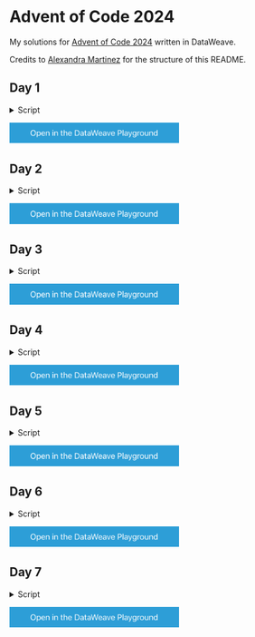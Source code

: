 # Advent of Code 2024

My solutions for [Advent of Code 2024](https://adventofcode.com/2024/) written in DataWeave.

Credits to [Alexandra Martinez](https://github.com/alexandramartinez/adventofcode-2024/tree/main) for the structure of this README.

## Day 1

<details>
  <summary>Script</summary>
https://github.com/mtransier/AdventOfCode2024/blob/1ed4f7cce2a681169e490271764e49eae0366f1a/day1/transform.dwl#L1-L17
</details>

<a href="https://dataweave.mulesoft.com/learn/playground?projectMethod=GHRepo&repo=mtransier%2FAdventOfCode2024&path=day1"><img width="300" src="/images/dwplayground-button.png"></a>

## Day 2

<details>
  <summary>Script</summary>
https://github.com/mtransier/AdventOfCode2024/blob/1ed4f7cce2a681169e490271764e49eae0366f1a/day2/transform.dwl#L1-L27
</details>

<a href="https://dataweave.mulesoft.com/learn/playground?projectMethod=GHRepo&repo=mtransier%2FAdventOfCode2024&path=day2"><img width="300" src="/images/dwplayground-button.png"></a>

## Day 3

<details>
  <summary>Script</summary>
https://github.com/mtransier/AdventOfCode2024/blob/1ed4f7cce2a681169e490271764e49eae0366f1a/day3/transform.dwl#L1-L43
</details>

<a href="https://dataweave.mulesoft.com/learn/playground?projectMethod=GHRepo&repo=mtransier%2FAdventOfCode2024&path=day3"><img width="300" src="/images/dwplayground-button.png"></a>

## Day 4

<details>
  <summary>Script</summary>
https://github.com/mtransier/AdventOfCode2024/blob/1ed4f7cce2a681169e490271764e49eae0366f1a/day4/transform.dwl#L1-L37
</details>

<a href="https://dataweave.mulesoft.com/learn/playground?projectMethod=GHRepo&repo=mtransier%2FAdventOfCode2024&path=day4"><img width="300" src="/images/dwplayground-button.png"></a>

## Day 5

<details>
  <summary>Script</summary>
https://github.com/mtransier/AdventOfCode2024/blob/1ed4f7cce2a681169e490271764e49eae0366f1a/day5/transform.dwl#L1-L41
</details>

<a href="https://dataweave.mulesoft.com/learn/playground?projectMethod=GHRepo&repo=mtransier%2FAdventOfCode2024&path=day5"><img width="300" src="/images/dwplayground-button.png"></a>

## Day 6

<details>
  <summary>Script</summary>
https://github.com/mtransier/AdventOfCode2024/blob/1ed4f7cce2a681169e490271764e49eae0366f1a/day6/transform.dwl#L1-L116
</details>

<a href="https://dataweave.mulesoft.com/learn/playground?projectMethod=GHRepo&repo=mtransier%2FAdventOfCode2024&path=day6"><img width="300" src="/images/dwplayground-button.png"></a>

## Day 7

<details>
  <summary>Script</summary>
https://github.com/mtransier/AdventOfCode2024/blob/1ed4f7cce2a681169e490271764e49eae0366f1a/day7/transform.dwl#L1-L38
</details>

<a href="https://dataweave.mulesoft.com/learn/playground?projectMethod=GHRepo&repo=mtransier%2FAdventOfCode2024&path=day7"><img width="300" src="/images/dwplayground-button.png"></a>
